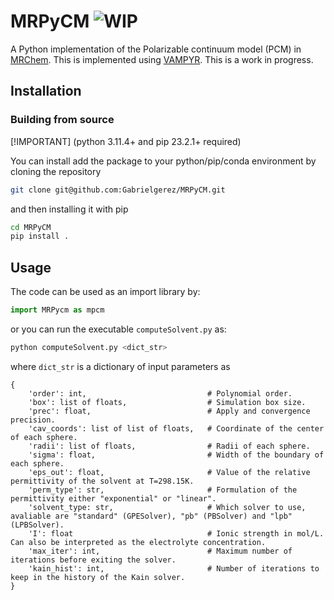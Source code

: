 # MRPyCM ![WIP](https://img.shields.io/badge/-WIP-blue)
A Python implementation of the Polarizable continuum model (PCM) in [MRChem](https://github.com/MRChemSoft/mrchem).
This is implemented using [VAMPYR](https://github.com/MRChemSoft/vampyr).
This is a work in progress.


## Installation
### Building from source

[!IMPORTANT]
(python 3.11.4+ and pip 23.2.1+ required)

You can install add the package to your python/pip/conda environment by cloning the repository
```bash
git clone git@github.com:Gabrielgerez/MRPyCM.git
```
and then installing it with pip 

```bash
cd MRPyCM
pip install .
``` 

## Usage
The code can be used as an import library by:
``` python
import MRPycm as mpcm
```
or you can run the executable `computeSolvent.py` as:

```bash
python computeSolvent.py <dict_str>
```

where `dict_str` is a dictionary of input parameters as

```
{
    'order': int,                           # Polynomial order.
    'box': list of floats,                  # Simulation box size.
    'prec': float,                          # Apply and convergence precision.
    'cav_coords': list of list of floats,   # Coordinate of the center of each sphere.
    'radii': list of floats,                # Radii of each sphere.
    'sigma': float,                         # Width of the boundary of each sphere.
    'eps_out': float,                       # Value of the relative permittivity of the solvent at T=298.15K.
    'perm_type': str,                       # Formulation of the permittivity either "exponential" or "linear".
    'solvent_type: str,                     # Which solver to use, avaliable are "standard" (GPESolver), "pb" (PBSolver) and "lpb" (LPBSolver).
    'I': float                              # Ionic strength in mol/L. Can also be interpreted as the electrolyte concentration.
    'max_iter': int,                        # Maximum number of iterations before exiting the solver.
    'kain_hist': int,                       # Number of iterations to keep in the history of the Kain solver.
}
```
